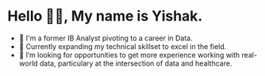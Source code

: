 # Hello 👋🏾, My name is Yishak.
- 💼 I'm a former IB Analyst pivoting to a career in Data.
- 🌱 Currently expanding my technical skillset to excel in the field.
- 👀 I’m looking for opportunities to get more experience working with real-world data, particulary at the intersection of data and healthcare.

<!---
Yishak-Ali/Yishak-Ali is a ✨ special ✨ repository because its `README.md` (this file) appears on your GitHub profile.
You can click the Preview link to take a look at your changes.
--->
